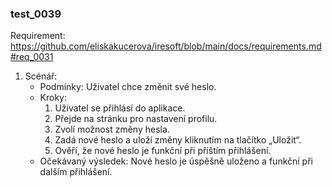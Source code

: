 ### test_0039

Requirement: https://github.com/eliskakucerova/iresoft/blob/main/docs/requirements.md#req_0031

1. Scénář:
   - Podmínky: Uživatel chce změnit své heslo.
   - Kroky:
     1. Uživatel se přihlásí do aplikace.
     2. Přejde na stránku pro nastavení profilu.
     3. Zvolí možnost změny hesla.
     4. Zadá nové heslo a uloží změny kliknutím na tlačítko „Uložit“.
     5. Ověří, že nové heslo je funkční při příštím přihlášení.
   - Očekávaný výsledek: Nové heslo je úspěšně uloženo a funkční při dalším přihlášení.